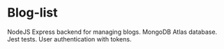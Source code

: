 # Blog-list
NodeJS Express backend for managing blogs.
MongoDB Atlas database.
Jest tests.
User authentication with tokens.
